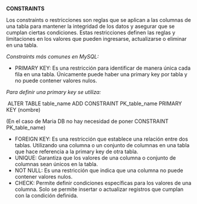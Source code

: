 **CONSTRAINTS**

Los constraints o restricciones son reglas que se aplican a las columnas de una tabla para mantener la integridad de los datos y asegurar que se cumplan ciertas condiciones. Estas restricciones definen las reglas y limitaciones en los valores que pueden ingresarse, actualizarse o eliminar en una tabla. 



*Constraints más comunes en MySQL:*

* PRIMARY KEY: Es una restricción para identificar de manera única cada fila en una tabla. Únicamente puede haber una primary key por tabla y no puede contener valores nulos. 

*Para definir una primary key se utiliza:*

​		ALTER TABLE table_name ADD CONSTRAINT PK_table_name PRIMARY KEY (nombre)

(En el caso de Maria DB no hay necesidad de poner CONSTRAINT PK_table_name)

* FOREIGN KEY: Es una restricción que establece una relación entre dos tablas. Utilizando una columna o un conjunto de columnas en una tabla que hace referencia a la primary key de otra tabla. 
* UNIQUE: Garantiza que los valores de una columna o conjunto de columnas sean únicos en la tabla.
* NOT NULL: Es una restricción que indica que una columna no puede contener valores nulos.
* CHECK: Permite definir condiciones específicas para los valores de una columna. Solo se permite insertar o actualizar registros que cumplan con la condición definida. 

